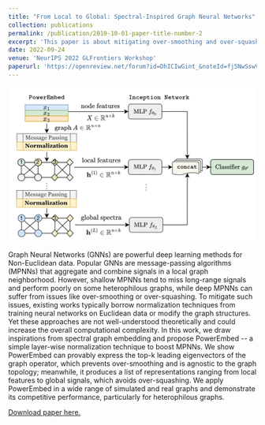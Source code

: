 ```yaml
---
title: "From Local to Global: Spectral-Inspired Graph Neural Networks"
collection: publications
permalink: /publication/2010-10-01-paper-title-number-2
excerpt: 'This paper is about mitigating over-smoothing and over-squashing issues in deep GNNs by proposing a normalization technique in message-passing algorithms (PowerEmbed) to encode global spectra information inspired by spectral embeddings.'
date: 2022-09-24
venue: 'NeurIPS 2022 GLFrontiers Workshop'
paperurl: 'https://openreview.net/forum?id=DhICIwGint_&noteId=fj5NwSswV1'
---
```

![An illustration of PowerEmbed method.](/images/power_sign_pic.png)

Graph Neural Networks (GNNs) are powerful deep learning methods for Non-Euclidean data. Popular GNNs are message-passing algorithms (MPNNs) that aggregate and combine signals in a local graph neighborhood. However, shallow MPNNs tend to miss long-range signals and perform poorly on some heterophilous graphs, while deep MPNNs can suffer from issues like over-smoothing or over-squashing. To mitigate such issues, existing works typically borrow normalization techniques from training neural networks on Euclidean data or modify the graph structures. Yet these approaches are not well-understood theoretically and could increase the overall computational complexity. In this work, we draw inspirations from spectral graph embedding and propose PowerEmbed -- a simple layer-wise normalization technique to boost MPNNs. We show PowerEmbed can provably express the top-k leading eigenvectors of the graph operator, which prevents over-smoothing and is agnostic to the graph topology; meanwhile, it produces a list of representations ranging from local features to global signals, which avoids over-squashing. We apply PowerEmbed in a wide range of simulated and real graphs and demonstrate its competitive performance, particularly for heterophilous graphs.

[Download paper here.](https://openreview.net/forum?id=DhICIwGint_&noteId=fj5NwSswV1)
